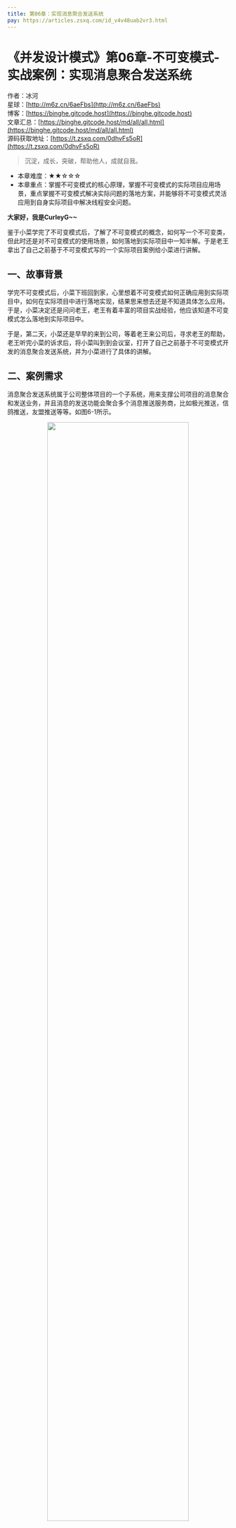 ```yaml
---
title: 第06章：实现消息聚合发送系统
pay: https://articles.zsxq.com/id_v4v48uab2vr3.html
---
```


# 《并发设计模式》第06章-不可变模式-实战案例：实现消息聚合发送系统

作者：冰河
<br/>星球：[http://m6z.cn/6aeFbs](http://m6z.cn/6aeFbs)
<br/>博客：[https://binghe.gitcode.host](https://binghe.gitcode.host)
<br/>文章汇总：[https://binghe.gitcode.host/md/all/all.html](https://binghe.gitcode.host/md/all/all.html)
<br/>源码获取地址：[https://t.zsxq.com/0dhvFs5oR](https://t.zsxq.com/0dhvFs5oR)

> 沉淀，成长，突破，帮助他人，成就自我。

* 本章难度：★★☆☆☆
* 本章重点：掌握不可变模式的核心原理，掌握不可变模式的实际项目应用场景，重点掌握不可变模式解决实际问题的落地方案，并能够将不可变模式灵活应用到自身实际项目中解决线程安全问题。

**大家好，我是CurleyG~~**

鉴于小菜学完了不可变模式后，了解了不可变模式的概念，如何写一个不可变类，但此时还是对不可变模式的使用场景，如何落地到实际项目中一知半解。于是老王拿出了自己之前基于不可变模式写的一个实际项目案例给小菜进行讲解。

## 一、故事背景

学完不可变模式后，小菜下班回到家，心里想着不可变模式如何正确应用到实际项目中，如何在实际项目中进行落地实现，结果思来想去还是不知道具体怎么应用。于是，小菜决定还是问问老王，老王有着丰富的项目实战经验，他应该知道不可变模式怎么落地到实际项目中。

于是，第二天，小菜还是早早的来到公司，等着老王来公司后，寻求老王的帮助，老王听完小菜的诉求后，将小菜叫到到会议室，打开了自己之前基于不可变模式开发的消息聚合发送系统，并为小菜进行了具体的讲解。

## 二、案例需求

消息聚合发送系统属于公司整体项目的一个子系统，用来支撑公司项目的消息聚合和发送业务，并且消息的发送功能会聚合多个消息推送服务商，比如极光推送，信鸽推送，友盟推送等等。如图6-1所示。

<div align="center">
    <img src="https://binghe.gitcode.host/assets/images/core/concurrent/2023-09-23-001.png?raw=true" width="80%">
    <br/>
</div>


在真正发送消息时，并不会向所有的消息推送服务商推送消息，也不会固定一个消息推送服务商，而是根据一定的策略从多个消息服务器商中选择一个最佳的消息服务商，调用其接口进行消息推送，如图6-2所示。

<div align="center">
    <img src="https://binghe.gitcode.host/assets/images/core/concurrent/2023-09-23-002.png?raw=true" width="80%">
    <br/>
</div>

看到这里，小菜不禁发问：“这跟不可变模式有啥关系呢？”。

老王笑着说：“别急，这个消息聚合发送系统在实现上就是使用不可变模式实现的，接下来，我们来看看他的具体实现，你就明白了”。

## 三、可变模式存在的问题

“在真正实现不可变模式之前，为了加深你对不可变模式在实际项目场景的理解，我们看看不使用不可变模式实现的话，存在哪些问题”，老王说。

“好的”，小菜回应到。

于是老王就按照没有使用不可变模式的方式实现了消息聚合发送系统的核心类，并为小菜讲解这种实现方式会存在哪些问题。

## 查看全文

加入[冰河技术](http://m6z.cn/6aeFbs)知识星球，解锁完整技术文章与完整代码
